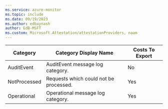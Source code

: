 ```yaml
---
ms.service: azure-monitor
ms.topic: include
ms.date: 09/19/2023
ms.author: edbaynash
author: EdB-MSFT
ms.custom: Microsoft.Attestation/attestationProviders, naam
---
```

  
  
|Category|Category Display Name|Costs To Export|
|---|---|---|
|AuditEvent |AuditEvent message log category. |No |
|NotProcessed |Requests which could not be processed. |Yes |
|Operational |Operational message log category. |Yes |